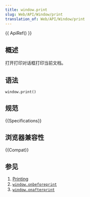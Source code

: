 ```yaml
---
title: window.print
slug: Web/API/Window/print
translation_of: Web/API/Window/print
---
```

{{ ApiRef() }}

## 概述

打开打印对话框打印当前文档。

## 语法

```plain
window.print()
```

## 规范

{{Specifications}}

## 浏览器兼容性

{{Compat}}

## 参见

1.  [Printing](/zh-cn/Printing)
2.  [`window.onbeforeprint`](/zh-cn/DOM/window.onbeforeprint)
3.  [`window.onafterprint`](/zh-cn/DOM/window.onafterprint)
